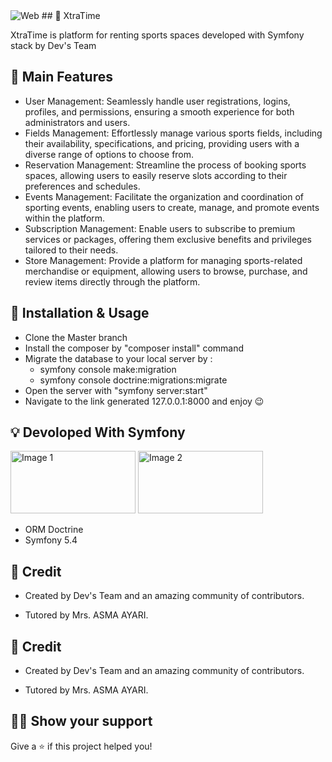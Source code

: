 ﻿<img src='https://i.postimg.cc/VkLWgnV4/Web.png' border='0' alt='Web'/>
## 📣 XtraTime 

XtraTime is platform for renting sports spaces developed with Symfony stack by Dev's Team


## 🚀 Main Features

- User Management: Seamlessly handle user registrations, logins, profiles, and permissions, ensuring a smooth experience for both administrators and users.
- Fields Management: Effortlessly manage various sports fields, including their availability, specifications, and pricing, providing users with a diverse range of options to choose from.
- Reservation Management: Streamline the process of booking sports spaces, allowing users to easily reserve slots according to their preferences and schedules.
- Events Management: Facilitate the organization and coordination of sporting events, enabling users to create, manage, and promote events within the platform.
- Subscription Management: Enable users to subscribe to premium services or packages, offering them exclusive benefits and privileges tailored to their needs.
- Store Management: Provide a platform for managing sports-related merchandise or equipment, allowing users to browse, purchase, and review items directly through the platform.
## 🔧 Installation & Usage

- Clone the Master branch
- Install the composer by "composer install" command
- Migrate the database to your local server by :
    - symfony console make:migration
    - symfony console doctrine:migrations:migrate
- Open the server with "symfony server:start"
- Navigate to the link generated 127.0.0.1:8000 and enjoy 😉
## 💡 Devoloped With Symfony


<img src="https://repository-images.githubusercontent.com/597887/390a7600-7e6e-11e9-8d03-d2ef52506cdc" alt="Image 1" width="200" height="100"/> <img src="https://symfony.com/images/opengraph/symfony.png" alt="Image 2" width="200" height="100"/>

- ORM Doctrine
- Symfony 5.4


## 📝 Credit

- Created by Dev's Team and an amazing community of contributors.

- Tutored by Mrs. ASMA AYARI.
## 📝 Credit

- Created by Dev's Team and an amazing community of contributors.

- Tutored by Mrs. ASMA AYARI.
## 👨‍🚀 Show your support

Give a ⭐️ if this project helped you!

